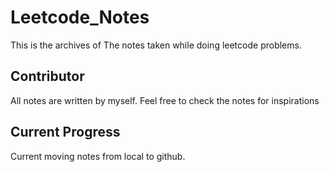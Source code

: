 # Leetcode_Notes
This is the archives of The notes taken while doing leetcode problems.
## Contributor
All notes are written by myself. Feel free to check the notes for inspirations

## Current Progress
Current moving notes from local to github.
